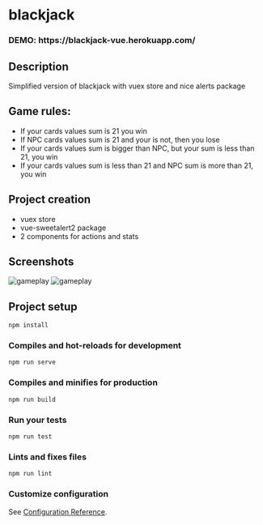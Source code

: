 # blackjack

<h3>DEMO: https://blackjack-vue.herokuapp.com/</h3>

## Description
Simplified version of blackjack with vuex store and nice alerts package

## Game rules:
- If your cards values sum is 21 you win
- If NPC cards values sum is 21 and your is not, then you lose
- If your cards values sum is bigger than NPC, but your sum is less than 21, you win
- If your cards values sum is less than 21 and NPC sum is more than 21, you win

## Project creation
- vuex store
- vue-sweetalert2 package
- 2 components for actions and stats

## Screenshots
![gameplay](https://i.imgur.com/fVo2ssA.png)
![gameplay](https://i.imgur.com/GAZn7dJ.png)

## Project setup
```
npm install
```

### Compiles and hot-reloads for development
```
npm run serve
```

### Compiles and minifies for production
```
npm run build
```

### Run your tests
```
npm run test
```

### Lints and fixes files
```
npm run lint
```

### Customize configuration
See [Configuration Reference](https://cli.vuejs.org/config/).
